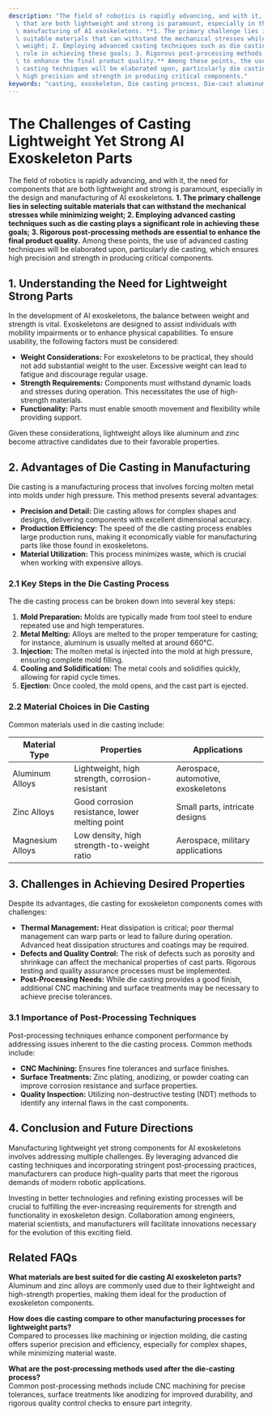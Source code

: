 ```yaml
---
description: "The field of robotics is rapidly advancing, and with it, the need for components\
  \ that are both lightweight and strong is paramount, especially in the design and\
  \ manufacturing of AI exoskeletons. **1. The primary challenge lies in selecting\
  \ suitable materials that can withstand the mechanical stresses while minimizing\
  \ weight; 2. Employing advanced casting techniques such as die casting plays a significant\
  \ role in achieving these goals; 3. Rigorous post-processing methods are essential\
  \ to enhance the final product quality.** Among these points, the use of advanced\
  \ casting techniques will be elaborated upon, particularly die casting, which ensures\
  \ high precision and strength in producing critical components."
keywords: "casting, exoskeleton, Die casting process, Die-cast aluminum"
---
```

# The Challenges of Casting Lightweight Yet Strong AI Exoskeleton Parts

The field of robotics is rapidly advancing, and with it, the need for components that are both lightweight and strong is paramount, especially in the design and manufacturing of AI exoskeletons. **1. The primary challenge lies in selecting suitable materials that can withstand the mechanical stresses while minimizing weight; 2. Employing advanced casting techniques such as die casting plays a significant role in achieving these goals; 3. Rigorous post-processing methods are essential to enhance the final product quality.** Among these points, the use of advanced casting techniques will be elaborated upon, particularly die casting, which ensures high precision and strength in producing critical components.

## **1. Understanding the Need for Lightweight Strong Parts**

In the development of AI exoskeletons, the balance between weight and strength is vital. Exoskeletons are designed to assist individuals with mobility impairments or to enhance physical capabilities. To ensure usability, the following factors must be considered:

- **Weight Considerations:** For exoskeletons to be practical, they should not add substantial weight to the user. Excessive weight can lead to fatigue and discourage regular usage.
- **Strength Requirements:** Components must withstand dynamic loads and stresses during operation. This necessitates the use of high-strength materials.
- **Functionality:** Parts must enable smooth movement and flexibility while providing support.

Given these considerations, lightweight alloys like aluminum and zinc become attractive candidates due to their favorable properties.

## **2. Advantages of Die Casting in Manufacturing**

Die casting is a manufacturing process that involves forcing molten metal into molds under high pressure. This method presents several advantages:

- **Precision and Detail:** Die casting allows for complex shapes and designs, delivering components with excellent dimensional accuracy.
- **Production Efficiency:** The speed of the die casting process enables large production runs, making it economically viable for manufacturing parts like those found in exoskeletons.
- **Material Utilization:** This process minimizes waste, which is crucial when working with expensive alloys.

### **2.1 Key Steps in the Die Casting Process**

The die casting process can be broken down into several key steps:

1. **Mold Preparation:** Molds are typically made from tool steel to endure repeated use and high temperatures.
2. **Metal Melting:** Alloys are melted to the proper temperature for casting; for instance, aluminum is usually melted at around 660°C.
3. **Injection:** The molten metal is injected into the mold at high pressure, ensuring complete mold filling.
4. **Cooling and Solidification:** The metal cools and solidifies quickly, allowing for rapid cycle times.
5. **Ejection:** Once cooled, the mold opens, and the cast part is ejected.

### **2.2 Material Choices in Die Casting**

Common materials used in die casting include:

| Material Type     | Properties                                  | Applications                             |
|-------------------|--------------------------------------------|-----------------------------------------|
| Aluminum Alloys   | Lightweight, high strength, corrosion-resistant | Aerospace, automotive, exoskeletons    |
| Zinc Alloys       | Good corrosion resistance, lower melting point | Small parts, intricate designs          |
| Magnesium Alloys  | Low density, high strength-to-weight ratio | Aerospace, military applications        |

## **3. Challenges in Achieving Desired Properties**

Despite its advantages, die casting for exoskeleton components comes with challenges:

- **Thermal Management:** Heat dissipation is critical; poor thermal management can warp parts or lead to failure during operation. Advanced heat dissipation structures and coatings may be required.
- **Defects and Quality Control:** The risk of defects such as porosity and shrinkage can affect the mechanical properties of cast parts. Rigorous testing and quality assurance processes must be implemented.
- **Post-Processing Needs:** While die casting provides a good finish, additional CNC machining and surface treatments may be necessary to achieve precise tolerances.

### **3.1 Importance of Post-Processing Techniques**

Post-processing techniques enhance component performance by addressing issues inherent to the die casting process. Common methods include:

- **CNC Machining:** Ensures fine tolerances and surface finishes.
- **Surface Treatments:** Zinc plating, anodizing, or powder coating can improve corrosion resistance and surface properties.
- **Quality Inspection:** Utilizing non-destructive testing (NDT) methods to identify any internal flaws in the cast components.

## **4. Conclusion and Future Directions**

Manufacturing lightweight yet strong components for AI exoskeletons involves addressing multiple challenges. By leveraging advanced die casting techniques and incorporating stringent post-processing practices, manufacturers can produce high-quality parts that meet the rigorous demands of modern robotic applications. 

Investing in better technologies and refining existing processes will be crucial to fulfilling the ever-increasing requirements for strength and functionality in exoskeleton design. Collaboration among engineers, material scientists, and manufacturers will facilitate innovations necessary for the evolution of this exciting field.

## **Related FAQs**

**What materials are best suited for die casting AI exoskeleton parts?**  
Aluminum and zinc alloys are commonly used due to their lightweight and high-strength properties, making them ideal for the production of exoskeleton components.

**How does die casting compare to other manufacturing processes for lightweight parts?**  
Compared to processes like machining or injection molding, die casting offers superior precision and efficiency, especially for complex shapes, while minimizing material waste.

**What are the post-processing methods used after the die-casting process?**  
Common post-processing methods include CNC machining for precise tolerances, surface treatments like anodizing for improved durability, and rigorous quality control checks to ensure part integrity.
